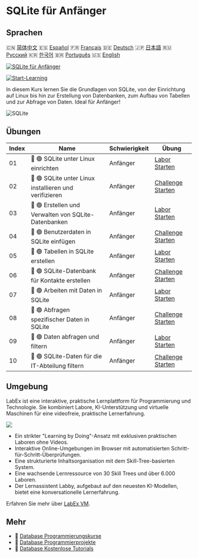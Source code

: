 # SQLite für Anfänger

## Sprachen

🇨🇳 [简体中文](README_zh.md) 🇪🇸 [Español](README_es.md) 🇫🇷 [Français](README_fr.md) 🇩🇪 [Deutsch](README_de.md) 🇯🇵 [日本語](README_ja.md) 🇷🇺 [Русский](README_ru.md) 🇰🇷 [한국어](README_ko.md) 🇧🇷 [Português](README_pt.md) 🇺🇸 [English](README.md) 

[![SQLite für Anfänger](https://cover-creator.labex.io/sqlite-for-beginners.png?lang=de)](https://labex.io/de/courses/sqlite-for-beginners)

[![Start-Learning](https://img.shields.io/badge/Start-Learning-whitesmoke?style=for-the-badge)](https://labex.io/de/courses/sqlite-for-beginners)

In diesem Kurs lernen Sie die Grundlagen von SQLite, von der Einrichtung auf Linux bis hin zur Erstellung von Datenbanken, zum Aufbau von Tabellen und zur Abfrage von Daten. Ideal für Anfänger!

![SQLite](https://img.shields.io/badge/SQLite-whitesmoke?style=for-the-badge&logo=sqlite)


## Übungen

|   Index | Name                                                   | Schwierigkeit   | Übung                                                                                                                            |
|---------|--------------------------------------------------------|-----------------|----------------------------------------------------------------------------------------------------------------------------------|
|      01 | 📖 🟢 SQLite unter Linux einrichten                    | Anfänger        | <a target='_blank' href='https://labex.io/de/tutorials/sqlite-setting-up-sqlite-in-linux-552335'>Labor Starten</a>               |
|      02 | 🎯 🟢 SQLite unter Linux installieren und verifizieren | Anfänger        | <a target='_blank' href='https://labex.io/de/tutorials/sqlite-install-and-verify-sqlite-on-linux-552579'>Challenge Starten</a>   |
|      03 | 📖 🟢 Erstellen und Verwalten von SQLite-Datenbanken   | Anfänger        | <a target='_blank' href='https://labex.io/de/tutorials/sqlite-creating-and-managing-sqlite-databases-552337'>Labor Starten</a>   |
|      04 | 🎯 🟢 Benutzerdaten in SQLite einfügen                 | Anfänger        | <a target='_blank' href='https://labex.io/de/tutorials/insert-user-data-into-sqlite-552580'>Challenge Starten</a>                |
|      05 | 📖 🟢 Tabellen in SQLite erstellen                     | Anfänger        | <a target='_blank' href='https://labex.io/de/tutorials/sqlite-building-tables-in-sqlite-552336'>Labor Starten</a>                |
|      06 | 🎯 🟢 SQLite-Datenbank für Kontakte erstellen          | Anfänger        | <a target='_blank' href='https://labex.io/de/tutorials/sqlite-build-sqlite-database-for-contacts-552582'>Challenge Starten</a>   |
|      07 | 📖 🟢 Arbeiten mit Daten in SQLite                     | Anfänger        | <a target='_blank' href='https://labex.io/de/tutorials/sqlite-working-with-data-in-sqlite-552340'>Labor Starten</a>              |
|      08 | 🎯 🟢 Abfragen spezifischer Daten in SQLite            | Anfänger        | <a target='_blank' href='https://labex.io/de/tutorials/sqlite-query-specific-data-in-sqlite-552586'>Challenge Starten</a>        |
|      09 | 📖 🟢 Daten abfragen und filtern                       | Anfänger        | <a target='_blank' href='https://labex.io/de/tutorials/sqlite-querying-and-filtering-data-552338'>Labor Starten</a>              |
|      10 | 🎯 🟢 SQLite-Daten für die IT-Abteilung filtern        | Anfänger        | <a target='_blank' href='https://labex.io/de/tutorials/sqlite-filter-sqlite-data-for-it-department-552585'>Challenge Starten</a> |

## Umgebung

LabEx ist eine interaktive, praktische Lernplattform für Programmierung und Technologie. Sie kombiniert Labore, KI-Unterstützung und virtuelle Maschinen für eine videofreie, praktische Lernerfahrung.

![](https://tutorial-screenshot.getvm.io/images/vm-1725247253.png)

- Ein strikter "Learning by Doing"-Ansatz mit exklusiven praktischen Laboren ohne Videos.
- Interaktive Online-Umgebungen im Browser mit automatisierten Schritt-für-Schritt-Überprüfungen.
- Eine strukturierte Inhaltsorganisation mit dem Skill-Tree-basierten System.
- Eine wachsende Lernressource von 30 Skill Trees und über 6.000 Laboren.
- Der Lernassistent Labby, aufgebaut auf den neuesten KI-Modellen, bietet eine konversationelle Lernerfahrung.

Erfahren Sie mehr über [LabEx VM](https://support.labex.io/using-labex/virtual-machine).

## Mehr

- 🔗 [Database Programmierungskurse](https://github.com/labex-labs/awesome-programming-courses)
- 🔗 [Database Programmierprojekte](https://github.com/labex-labs/awesome-programming-projects)
- 🔗 [Database Kostenlose Tutorials](https://github.com/labex-labs/database-free-tutorials)

